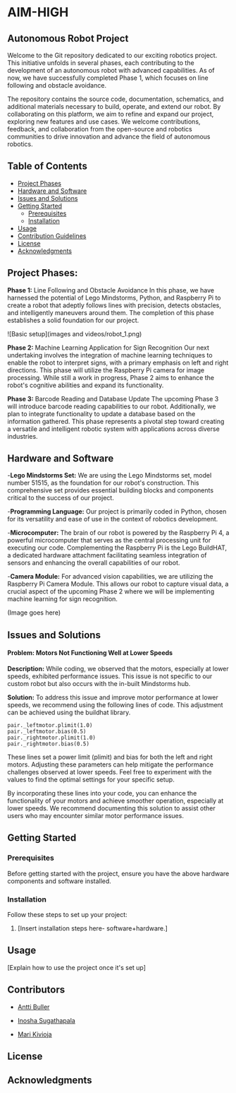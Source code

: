 # AIM-HIGH
## Autonomous Robot Project

Welcome to the Git repository dedicated to our exciting robotics project. This initiative unfolds in several phases, each contributing to the development of an autonomous robot with advanced capabilities. As of now, we have successfully completed Phase 1, which focuses on line following and obstacle avoidance.

The repository contains the source code, documentation, schematics, and additional materials necessary to build, operate, and extend our robot. By collaborating on this platform, we aim to refine and expand our project, exploring new features and use cases. We welcome contributions, feedback, and collaboration from the open-source and robotics communities to drive innovation and advance the field of autonomous robotics.


## Table of Contents

- [Project Phases](#project-phases)
- [Hardware and Software](#hardware-and-software)
- [Issues and Solutions](#issues-and-solutions)
- [Getting Started](#getting-started)
  - [Prerequisites](#prerequisites)
  - [Installation](#installation)
- [Usage](#usage)
- [Contribution Guidelines](#contribution-guidelines)
- [License](#license)
- [Acknowledgments](#acknowledgments)


## Project Phases:
**Phase 1:** Line Following and Obstacle Avoidance
In this phase, we have harnessed the potential of Lego Mindstorms, Python, and Raspberry Pi to create a robot that adeptly follows lines with precision, detects obstacles, and intelligently maneuvers around them. The completion of this phase establishes a solid foundation for our project.

![Basic setup](images and videos/robot_1.png)

**Phase 2:** Machine Learning Application for Sign Recognition
Our next undertaking involves the integration of machine learning techniques to enable the robot to interpret signs, with a primary emphasis on left and right directions. This phase will utilize the Raspberry Pi camera for image processing. While still a work in progress, Phase 2 aims to enhance the robot's cognitive abilities and expand its functionality.

**Phase 3:** Barcode Reading and Database Update
The upcoming Phase 3 will introduce barcode reading capabilities to our robot. Additionally, we plan to integrate functionality to update a database based on the information gathered. This phase represents a pivotal step toward creating a versatile and intelligent robotic system with applications across diverse industries.


## Hardware and Software

-**Lego Mindstorms Set:** We are using the Lego Mindstorms set, model number 51515, as the foundation for our robot's construction. This comprehensive set provides essential building blocks and components critical to the success of our project.

-**Programming Language:** Our project is primarily coded in Python, chosen for its versatility and ease of use in the context of robotics development.

-**Microcomputer:** The brain of our robot is powered by the Raspberry Pi 4, a powerful microcomputer that serves as the central processing unit for executing our code. Complementing the Raspberry Pi is the Lego BuildHAT, a dedicated hardware attachment facilitating seamless integration of sensors and enhancing the overall capabilities of our robot.

-**Camera Module:** For advanced vision capabilities, we are utilizing the Raspberry Pi Camera Module. This allows our robot to capture visual data, a crucial aspect of the upcoming Phase 2 where we will be implementing machine learning for sign recognition.



(Image goes here)

## Issues and Solutions
#### Problem: Motors Not Functioning Well at Lower Speeds
**Description:**
While coding, we observed that the motors, especially at lower speeds, exhibited performance issues. This issue is not specific to our custom robot but also occurs with the in-built Mindstorms hub.

**Solution:**
To address this issue and improve motor performance at lower speeds, we recommend using the following lines of code. This adjustment can be achieved using the buildhat library.

  ```shell
  pair._leftmotor.plimit(1.0)
  pair._leftmotor.bias(0.5)
  pair._rightmotor.plimit(1.0)
  pair._rightmotor.bias(0.5)
  ```

These lines set a power limit (plimit) and bias for both the left and right motors. Adjusting these parameters can help mitigate the performance challenges observed at lower speeds. Feel free to experiment with the values to find the optimal settings for your specific setup.

By incorporating these lines into your code, you can enhance the functionality of your motors and achieve smoother operation, especially at lower speeds. We recommend documenting this solution to assist other users who may encounter similar motor performance issues.


## Getting Started

### Prerequisites

Before getting started with the project, ensure you have the above hardware components and software installed.

### Installation

Follow these steps to set up your project:

1. [Insert installation steps here- software+hardware.]

## Usage

[Explain how to use the project once it's set up]

## Contributors

- [Antti Buller](https://github.com/anatt1b)
  
- [Inosha Sugathapala](https://github.com/Inoshas)
 
- [Mari Kivioja](https://github.com/Veaiga)


## License


## Acknowledgments







